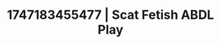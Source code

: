---
categories:
- Soft lighting seduction
- Lustful narration
- Cuckold kink
- Hand over mouth play
- Modest MILF
image: /assets/images/1747183455477.jpg
layout: post
seo:
  description: Featured content with exclusive Scat Fetish, ABDL Play. HD images available.
  keywords: Scat Fetish, ABDL Play
  og_image: /assets/images/1747183455477.jpg
  schema_type: VisualArtwork
tags:
- '#1747183455477'
- Scat Fetish
- ABDL Play
title: 1747183455477 | Scat Fetish ABDL Play
---